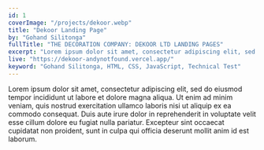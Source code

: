 ```yaml
---
id: 1
coverImage: "/projects/dekoor.webp"
title: "Dekoor Landing Page"
by: "Gohand Silitonga"
fullTitle: "THE DECORATION COMPANY: DEKOOR LTD LANDING PAGES"
excerpt: "Lorem ipsum dolor sit amet, consectetur adipiscing elit, sed do eiusmod tempor incididunt ut labore et dolore consequat."
live: "https://dekoor-andynotfound.vercel.app/"
keyword: "Gohand Silitonga, HTML, CSS, JavaScript, Technical Test"
---
```


Lorem ipsum dolor sit amet, consectetur adipiscing elit, sed do eiusmod tempor incididunt ut labore et dolore magna aliqua. Ut enim ad minim veniam, quis nostrud exercitation ullamco laboris nisi ut aliquip ex ea commodo consequat. Duis aute irure dolor in reprehenderit in voluptate velit esse cillum dolore eu fugiat nulla pariatur. Excepteur sint occaecat cupidatat non proident, sunt in culpa qui officia deserunt mollit anim id est laborum.
